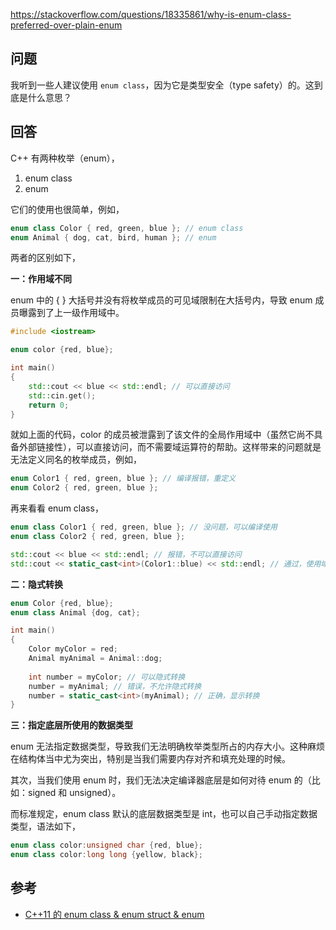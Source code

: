 <https://stackoverflow.com/questions/18335861/why-is-enum-class-preferred-over-plain-enum>

## 问题

我听到一些人建议使用 `enum class`，因为它是类型安全（type safety）的。这到底是什么意思？

## 回答

C++ 有两种枚举（enum），

1. enum class
2. enum

它们的使用也很简单，例如，

```c++
enum class Color { red, green, blue }; // enum class
enum Animal { dog, cat, bird, human }; // enum 
```

两者的区别如下，

**一：作用域不同**

enum 中的 { } 大括号并没有将枚举成员的可见域限制在大括号内，导致 enum 成员曝露到了上一级作用域中。

```c++
#include <iostream>

enum color {red, blue};

int main()
{
    std::cout << blue << std::endl; // 可以直接访问
    std::cin.get();
    return 0;
}
```

就如上面的代码，color 的成员被泄露到了该文件的全局作用域中（虽然它尚不具备外部链接性），可以直接访问，而不需要域运算符的帮助。这样带来的问题就是无法定义同名的枚举成员，例如，

```c++
enum Color1 { red, green, blue }; // 编译报错，重定义
enum Color2 { red, green, blue };
```

再来看看 enum class，

```c++
enum class Color1 { red, green, blue }; // 没问题，可以编译使用
enum class Color2 { red, green, blue };

std::cout << blue << std::endl; // 报错，不可以直接访问
std::cout << static_cast<int>(Color1::blue) << std::endl; // 通过，使用域运算符来访问
```

**二：隐式转换**

```c++
enum Color {red, blue};
enum class Animal {dog, cat};

int main()
{
    Color myColor = red;
    Animal myAnimal = Animal::dog;
    
    int number = myColor; // 可以隐式转换
    number = myAnimal; // 错误，不允许隐式转换
    number = static_cast<int>(myAnimal); // 正确，显示转换
}
```

**三：指定底层所使用的数据类型**

enum 无法指定数据类型，导致我们无法明确枚举类型所占的内存大小。这种麻烦在结构体当中尤为突出，特别是当我们需要内存对齐和填充处理的时候。

其次，当我们使用 enum 时，我们无法决定编译器底层是如何对待 enum 的（比如：signed 和 unsigned）。

而标准规定，enum class 默认的底层数据类型是 int，也可以自己手动指定数据类型，语法如下，

```c++
enum class color:unsigned char {red, blue};
enum class color:long long {yellow, black};
```

## 参考

- [C++11 的 enum class & enum struct & enum](https://blog.csdn.net/sanoseiichirou/article/details/50180533)

